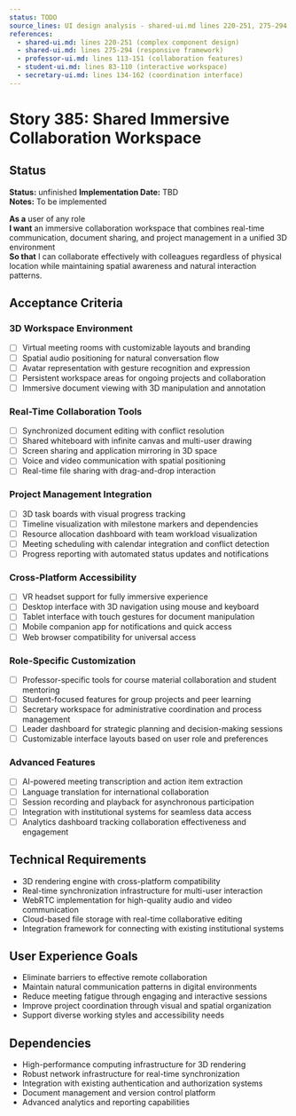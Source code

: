 ```yaml
---
status: TODO
source_lines: UI design analysis - shared-ui.md lines 220-251, 275-294
references:
  - shared-ui.md: lines 220-251 (complex component design)
  - shared-ui.md: lines 275-294 (responsive framework)
  - professor-ui.md: lines 113-151 (collaboration features)
  - student-ui.md: lines 83-110 (interactive workspace)
  - secretary-ui.md: lines 134-162 (coordination interface)
---
```

# Story 385: Shared Immersive Collaboration Workspace

## Status
**Status:** unfinished
**Implementation Date:** TBD  
**Notes:** To be implemented

**As a** user of any role  
**I want** an immersive collaboration workspace that combines real-time communication, document sharing, and project management in a unified 3D environment  
**So that** I can collaborate effectively with colleagues regardless of physical location while maintaining spatial awareness and natural interaction patterns.

## Acceptance Criteria

### 3D Workspace Environment
- [ ] Virtual meeting rooms with customizable layouts and branding
- [ ] Spatial audio positioning for natural conversation flow
- [ ] Avatar representation with gesture recognition and expression
- [ ] Persistent workspace areas for ongoing projects and collaboration
- [ ] Immersive document viewing with 3D manipulation and annotation

### Real-Time Collaboration Tools
- [ ] Synchronized document editing with conflict resolution
- [ ] Shared whiteboard with infinite canvas and multi-user drawing
- [ ] Screen sharing and application mirroring in 3D space
- [ ] Voice and video communication with spatial positioning
- [ ] Real-time file sharing with drag-and-drop interaction

### Project Management Integration
- [ ] 3D task boards with visual progress tracking
- [ ] Timeline visualization with milestone markers and dependencies
- [ ] Resource allocation dashboard with team workload visualization
- [ ] Meeting scheduling with calendar integration and conflict detection
- [ ] Progress reporting with automated status updates and notifications

### Cross-Platform Accessibility
- [ ] VR headset support for fully immersive experience
- [ ] Desktop interface with 3D navigation using mouse and keyboard
- [ ] Tablet interface with touch gestures for document manipulation
- [ ] Mobile companion app for notifications and quick access
- [ ] Web browser compatibility for universal access

### Role-Specific Customization
- [ ] Professor-specific tools for course material collaboration and student mentoring
- [ ] Student-focused features for group projects and peer learning
- [ ] Secretary workspace for administrative coordination and process management
- [ ] Leader dashboard for strategic planning and decision-making sessions
- [ ] Customizable interface layouts based on user role and preferences

### Advanced Features
- [ ] AI-powered meeting transcription and action item extraction
- [ ] Language translation for international collaboration
- [ ] Session recording and playback for asynchronous participation
- [ ] Integration with institutional systems for seamless data access
- [ ] Analytics dashboard tracking collaboration effectiveness and engagement

## Technical Requirements

- 3D rendering engine with cross-platform compatibility
- Real-time synchronization infrastructure for multi-user interaction
- WebRTC implementation for high-quality audio and video communication
- Cloud-based file storage with real-time collaborative editing
- Integration framework for connecting with existing institutional systems

## User Experience Goals

- Eliminate barriers to effective remote collaboration
- Maintain natural communication patterns in digital environments
- Reduce meeting fatigue through engaging and interactive sessions
- Improve project coordination through visual and spatial organization
- Support diverse working styles and accessibility needs

## Dependencies

- High-performance computing infrastructure for 3D rendering
- Robust network infrastructure for real-time synchronization
- Integration with existing authentication and authorization systems
- Document management and version control platform
- Advanced analytics and reporting capabilities

